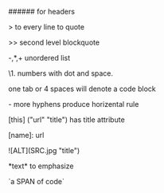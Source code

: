 \#\#\#\#\#\# for headers

\> to every line to quote

\>\> second level blockquote

\-,\*,\+ unordered list

\1.  numbers with dot and space.

one tab or 4 spaces will denote a code block

\- more hyphens produce horizental rule

\[this\] \("url" "title"\) has title attribute

\[name\]: url

\!\[ALT\]\(SRC.jpg "title"\)

\*text\* to emphasize

\`a SPAN of code\`
